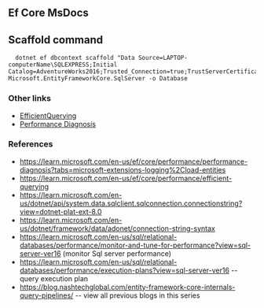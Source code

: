 ## Ef Core MsDocs

## Scaffold command
~~~
  dotnet ef dbcontext scaffold "Data Source=LAPTOP-computerName\SQLEXPRESS;Initial Catalog=AdventureWorks2016;Trusted_Connection=true;TrustServerCertificate=True"  Microsoft.EntityFrameworkCore.SqlServer -o Database

~~~

### Other links
- <a href="./Docs/EfficientQuerying.md">EfficientQuerying</a>
- <a href="./Docs/PerformanceDiagnosis.md">Performance Diagnosis</a>


### References
- https://learn.microsoft.com/en-us/ef/core/performance/performance-diagnosis?tabs=microsoft-extensions-logging%2Cload-entities
- https://learn.microsoft.com/en-us/ef/core/performance/efficient-querying
- https://learn.microsoft.com/en-us/dotnet/api/system.data.sqlclient.sqlconnection.connectionstring?view=dotnet-plat-ext-8.0
- https://learn.microsoft.com/en-us/dotnet/framework/data/adonet/connection-string-syntax
- https://learn.microsoft.com/en-us/sql/relational-databases/performance/monitor-and-tune-for-performance?view=sql-server-ver16 (monitor Sql server performance)
- https://learn.microsoft.com/en-us/sql/relational-databases/performance/execution-plans?view=sql-server-ver16 -- query execution plan
- https://blog.nashtechglobal.com/entity-framework-core-internals-query-pipelines/ -- view all previous blogs in this series
